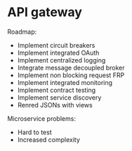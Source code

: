 # API gateway

Roadmap:
* Implement circuit breakers
* Implement integrated OAuth
* Implement centralized logging
* Integrate message decoupled broker
* Implement non blocking request FRP
* Implement integrated monitoring
* Implement contract testing
* Implement service discovery
* Renred JSONs with views

Microservice problems:
* Hard to test
* Increased complexity
